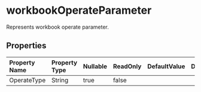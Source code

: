 # **workbookOperateParameter**

Represents workbook operate parameter. 

## **Properties**

| Property Name | Property Type | Nullable |  ReadOnly | DefaultValue | Description | 
| :- | :- | :- |:- |  :- | :- |
|OperateType|String|true|false |  ||

